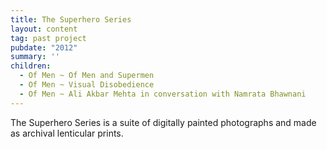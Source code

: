 ```yaml
---
title: The Superhero Series
layout: content
tag: past project
pubdate: "2012"
summary: ''
children:
  - Of Men ~ Of Men and Supermen
  - Of Men ~ Visual Disobedience
  - Of Men ~ Ali Akbar Mehta in conversation with Namrata Bhawnani
---
```


The Superhero Series is a suite of digitally painted photographs and made as archival lenticular prints.
 
